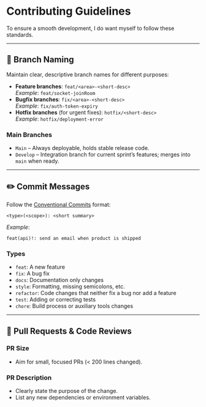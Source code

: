 # Contributing Guidelines

To ensure a smooth development, I do want myself to follow these standards.

---

## 📂 Branch Naming

Maintain clear, descriptive branch names for different purposes:

- **Feature branches**: `feat/<area>-<short-desc>`\
  *Example*: `feat/socket-joinRoom`
- **Bugfix branches**: `fix/<area>-<short-desc>`\
  *Example*: `fix/auth-token-expiry`
- **Hotfix branches** (for urgent fixes): `hotfix/<short-desc>`\
  *Example*: `hotfix/deployment-error`

### Main Branches

- `Main` – Always deployable, holds stable release code.
- `Develop` – Integration branch for current sprint’s features; merges into `main` when ready.

---

## ✏️ Commit Messages

Follow the [Conventional Commits](https://www.conventionalcommits.org/) format:

```
<type>(<scope>): <short summary>
```

*Example*:

```
feat(api)!: send an email when product is shipped
```

### Types

- `feat`: A new feature
- `fix`: A bug fix
- `docs`: Documentation only changes
- `style`: Formatting, missing semicolons, etc.
- `refactor`: Code changes that neither fix a bug nor add a feature
- `test`: Adding or correcting tests
- `chore`: Build process or auxiliary tools changes

---

## 🔀 Pull Requests & Code Reviews

### PR Size

- Aim for small, focused PRs (< 200 lines changed).

### PR Description

- Clearly state the purpose of the change.
- List any new dependencies or environment variables.

